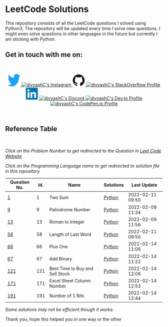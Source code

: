 # LeetCode Solutions

This repository consists of all the LeetCode questions I solved using Python3. The repository will be updated every time I solve new questions. I might even solve questions in other languages in the future but currently I am sticking with Python.

<!-- ## Languages Used:

<p>
	<ol>
		<li>Java</li>
		<li>C</li>
		<li>C++</li>
		<li>C#</li>
		<li>Python</li>
	</ol>
</p>

<p align="center">
        <a href="https://www.java.com" target="_blank"> <img
            src="https://raw.githubusercontent.com/devicons/devicon/master/icons/java/java-original.svg" alt="java"
            width="40" height="40" /> </a>
    <a href="https://www.cprogramming.com/" target="_blank"> <img
            src="https://raw.githubusercontent.com/devicons/devicon/master/icons/c/c-original.svg" alt="C" width="40"
            height="40" /> </a>
    <a href="https://docs.microsoft.com/en-us/cpp/?view=msvc-170" target="_blank"> <img
            src="https://github.com/devicons/devicon/blob/master/icons/cplusplus/cplusplus-original.svg" alt="C++"
            width="40" height="40" /> </a>
    <a href="https://docs.microsoft.com/en-us/dotnet/csharp/" target="_blank"> <img
            src="https://github.com/devicons/devicon/blob/master/icons/csharp/csharp-original.svg" alt="C#" width="40" height="40" /> </a>
    <a href="https://www.python.org" target="_blank"> <img
            src="https://raw.githubusercontent.com/devicons/devicon/master/icons/python/python-original.svg"
            alt="Python" width="40" height="40" /> </a>

</p>

<br/> -->

## Get in touch with me on:

<br/>

<p align="center">
 <a href="https://twitter.com/dork_v2" target="_blank">
  <img src="https://github.com/devicons/devicon/blob/master/icons/twitter/twitter-original.svg" alt="divyashC's Twitter" width="40" height="40"/>     
 </a>
 <a href="https://www.instagram.com/dork_v3.0/" target="_blank">
  <img src="https://raw.githubusercontent.com/rahuldkjain/github-profile-readme-generator/master/src/images/icons/Social/instagram.svg" alt="divyashC's Instagram" width="40" height="40" />    
 </a>
 <a href="https://github.com/divyashC/" target="_blank">
  <img src="https://github.com/devicons/devicon/blob/master/icons/github/github-original.svg" alt="divyashC's GitHub"  width="40" height="40"/>    
 </a>
 <a href="https://stackoverflow.com/users/15124365" target="_blank">
  <img src="https://raw.githubusercontent.com/rahuldkjain/github-profile-readme-generator/master/src/images/icons/Social/stack-overflow.svg" alt="divyashC's StackOverflow Profile"  width="40" height="40"/>    
 </a>
 <a href="https://www.linkedin.com/in/divyashc/" target="_blank">
  <img src="https://github.com/devicons/devicon/blob/master/icons/linkedin/linkedin-original.svg" alt="divyashC's LinkedIn"  width="40" height="40"/>    
 </a>
 <a href="https://discord.com/users/Dork#0448" target="_blank">
  <img src="https://raw.githubusercontent.com/rahuldkjain/github-profile-readme-generator/master/src/images/icons/Social/discord.svg" alt="divyashC's Discord"  width="40" height="40"/>
 </a>
 <a href="https://dev.to/divyashc" target="_blank">
  <img src="https://raw.githubusercontent.com/rahuldkjain/github-profile-readme-generator/master/src/images/icons/Social/devto.svg" alt="divyashC's Dev.to Profile"  width="40" height="40"/>    
 </a>
 <a href="https://codepen.io/divyashc" target="_blank">
  <img src="https://raw.githubusercontent.com/rahuldkjain/github-profile-readme-generator/master/src/images/icons/Social/codepen.svg" alt="divyashC's CodePen.io Profile"  width="40" height="40"/>    
 </a>
</p>

<br/>

## Reference Table

<br/>

_Click on the Problem Number to get redirected to the Question in [Leet Code Website](https://leetcode.com/)_

_Click on the Programming Language name to get redirected to solution file in this repository_

<!-- table of solutions -->
| Question No. | Id. |               Name              |       Solutions       |   Last Update    |
|--------------|-----|---------------------------------|-----------------------|------------------|
| [1][p1]      | 1   | Two Sum                         | [Python][#1 python]   | 2022-02-11 09:50 |
| [9][p9]      | 9   | Palindrome Number               | [Python][#9 python]   | 2022-02-09 11:34 |
| [13][p13]    | 13  | Roman to Integer                | [Python][#13 python]  | 2022-02-09 11:56 |
| [58][p58]    | 58  | Length of Last Word             | [Python][#58 python]  | 2022-02-11 09:50 |
| [66][p66]    | 66  | Plus One                        | [Python][#66 python]  | 2022-02-14 11:06 |
| [67][p67]    | 67  | Add Binary                      | [Python][#67 python]  | 2022-02-14 11:22 |
| [121][p121]  | 121 | Best Time to Buy and Sell Stock | [Python][#121 python] | 2022-02-14 12:06 |
| [171][p171]  | 171 | Excel Sheet Column Number       | [Python][#171 python] | 2022-02-14 12:53 |
| [191][p191]  | 191 | Number of 1 Bits                | [Python][#191 python] | 2022-02-14 12:44 |

[p1]: https://leetcode.com/problems/two-sum/
[p9]: https://leetcode.com/problems/palindrome-number/
[p13]: https://leetcode.com/problems/roman-to-integer/
[p58]: https://leetcode.com/problems/length-of-last-word/
[p66]: https://leetcode.com/problems/plus-one/
[p67]: https://leetcode.com/problems/add-binary/
[p121]: https://leetcode.com/problems/best-time-to-buy-and-sell-stock/
[p171]: https://leetcode.com/problems/excel-sheet-column-number/
[p191]: https://leetcode.com/problems/number-of-1-bits/
[#1 python]: solution/%231%20Two%20Sum/Solution.py
[#9 python]: solution/%239%20Palindrome%20Number/Solution.py
[#13 python]: solution/%2313%20Roman%20to%20Integer/Solution.py
[#58 python]: solution/%2358%20Length%20of%20Last%20Word/Solution.py
[#66 python]: solution/%2366%20Plus%20One/Solution.py
[#67 python]: solution/%2367%20Add%20Binary/Solution.py
[#121 python]: solution/%23121%20Best%20Time%20to%20Buy%20and%20Sell%20Stock/Solution.py
[#171 python]: solution/%23171%20Excel%20Sheet%20Column%20Number/Solution.py
[#191 python]: solution/%23191%20Number%20of%201%20Bits/Solution.py
<!-- end of table of solutions -->

_Some solutions may not be efficient though it works._

Thank you, hope this helped you in one way or the other
<br/>

